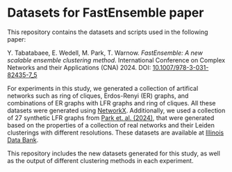 # Datasets for FastEnsemble paper

This repository contains the datasets and scripts used in the following paper:

Y. Tabatabaee, E. Wedell, M. Park, T. Warnow. *FastEnsemble: A new scalable ensemble clustering method*. International Conference on Complex Networks and their Applications (CNA) 2024. DOI: [10.1007/978-3-031-82435-7_5](https://link.springer.com/chapter/10.1007/978-3-031-82435-7_5)

For experiments in this study, we generated a collection of artifical networks such as ring of cliques, Erdos-Renyi (ER) graphs, and combinations of ER graphs with LFR graphs and ring of cliques. All these datasets were generated using [NetworkX](https://networkx.org). Additionally, we used a collection of 27 synthetic LFR graphs from [Park et. al. (2024)](https://link.springer.com/chapter/10.1007/978-3-031-53499-7_1), that were generated based on the properties of a collection of real networks and their Leiden clusterings with different resolutions. These datasets are available at [Illinois Data Bank](https://databank.illinois.edu/datasets/IDB-6271968). 

This repository includes the new datasets generated for this study, as well as the output of different clustering methods in each experiment.

